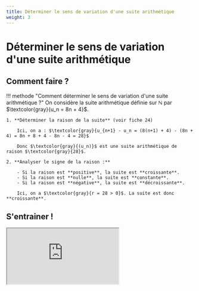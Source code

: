 ```yaml
---
title: Déterminer le sens de variation d'une suite arithmétique
weight: 3
---
```


# Déterminer le sens de variation d'une suite arithmétique

## Comment faire ?

!!! methode "Comment déterminer le sens de variation d'une suite arithmétique ?"
    On considère la suite arithmétique définie sur $\mathbb{N}$ par  $\textcolor{gray}{u_n = 8n + 4}$.

    1. **Déterminer la raison de la suite** (voir fiche 24)

        Ici, on a : $\textcolor{gray}{u_{n+1} - u_n = (8(n+1) + 4) - (8n + 4) = 8n + 8 + 4 - 8n - 4 = 28}$

        Donc $\textcolor{gray}{(u_n)}$ est une suite arithmétique de raison $\textcolor{gray}{28}$.

    2. **Analyser le signe de la raison :**  

        - Si la raison est **positive**, la suite est **croissante**.
        - Si la raison est **nulle**, la suite est **constante**.
        - Si la raison est **négative**, la suite est **décroissante**.

        Ici, on a $\textcolor{gray}{r = 28 > 0}$. La suite est donc **croissante**.

## S'entrainer !

<iframe src="https://coopmaths.fr/alea/?EEEE2e0a294917e814fb142e0f22272e13461dc21396132b2b1614bb272e13350f2c17e60f2217e60f1c272e132b2e3627c127cb277b27c817e81336133512d10f2d29592a7617f90e8714d813f2139e197e2d962cd6295327c7111927802d322b4c111127802e5a2cd2263929542b042716139e13a02e0327802d42295927802637295928ee0e8714d813f2139e197e2d9a2c7a0065" class="exerciseur" allowfullscreen></iframe>